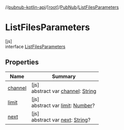 //[pubnub-kotlin-api](../../../../index.md)/[[root]](../../index.md)/[PubNub](../index.md)/[ListFilesParameters](index.md)

# ListFilesParameters

[js]\
interface [ListFilesParameters](index.md)

## Properties

| Name | Summary |
|---|---|
| [channel](channel.md) | [js]<br>abstract var [channel](channel.md): [String](https://kotlinlang.org/api/latest/jvm/stdlib/kotlin-stdlib/kotlin/-string/index.html) |
| [limit](limit.md) | [js]<br>abstract var [limit](limit.md): [Number](https://kotlinlang.org/api/latest/jvm/stdlib/kotlin-stdlib/kotlin/-number/index.html)? |
| [next](next.md) | [js]<br>abstract var [next](next.md): [String](https://kotlinlang.org/api/latest/jvm/stdlib/kotlin-stdlib/kotlin/-string/index.html)? |
